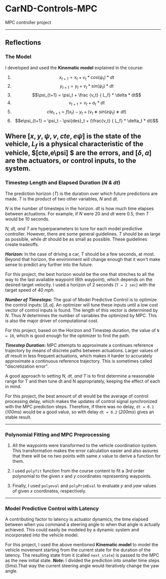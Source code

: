 # CarND-Controls-MPC
MPC controller project

---
## Reflections
### The Model
I developed and used the __Kinematic model__ explained in the course:

1. $$x_{t+1} = x_t + v_t * cos(\psi_t) * dt$$
2. $$y_{t+1} = y_t + v_t * sin(\psi_t) * dt$$
3. $$\psi_{t+1} = \psi_t + \frac {v_t} { L_f} * \delta * dt$$
4. $$v_{t+1} = v_t + a_t * dt$$ 
5. $$cte_{​t+1}​​ = f(x_{t}) − y_{​t}  ​​ +(v_{​t} ​​∗ sin(eψ_{​t}) ∗ dt )$$
6. $$e\psi_{t+1} = \psi_t  - \psi{des}_t  + (\frac{v_t} { L_f} * \delta_t * dt)$$

 Where $[x, y, \psi, v,cte,eψ]$ is the state of the vehicle, ${L_f}$ is a physical characteristic of the vehicle, $[cte,e\psi] $ are the errors, and $[δ,a]$ are the actuators, or control inputs, to the system.
 ---
### Timestep Length and Elapsed Duration (_N & dt_)
The prediction horizon (_T_) is the duration over which future predictions are made. _T_ is the product of two other variables, _N_ and _dt_.

_N_ is the number of timesteps in the horizon. _dt_ is how much time elapses between actuations. For example, if _N_ were 20 and _dt_ were 0.5, then _T_ would be 10 seconds.

_N, dt, and T_ are hyperparameters to tune for each model predictive controller. However, there are some general guidelines. 
_T_ should be as large as possible, while _dt_ should be as small as possible. These guidelines create tradeoffs.

___Horizon:___
In the case of driving a car, _T_ should be a few seconds, at most. Beyond that horizon, the environment will change enough that it won't make sense to predict any further into the future.

For this project, the best horizon would be the one that streches to all the way to the last available waypoint (6th waypoint), which depends on the desired target velocity. I used a horizon of 2 seconds (`T = 2 sec`) with the target speed of _40 mph_.


___Number of Timesteps:___
The goal of Model Predictive Control is to optimize the control inputs: $[δ,a]$. An optimizer will tune these inputs until a low cost vector of control inputs is found. The length of this vector is determined by _N_. Thus _N_ determines the number of variables the optimized by MPC. This is also the major driver of computational cost.

For this project, based on the Horizon and Timestep duration, the value of `N = 10`, which is good enough for the optimizer to find the path.

___Timestep Duration:___
MPC attempts to approximate a continues reference trajectory by means of discrete paths between actuations. Larger values of _dt_ result in less frequent actuations, which makes it harder to accurately approximate a continuous reference trajectory. This is sometimes called "discretization error".

A good approach to setting _N, dt, and T_ is to first determine a reasonable range for T and then tune dt and N appropriately, keeping the effect of each in mind. 

For this project, the best amount of _dt_ would be the average of control processing delay, which makes the updates of control signal synchronized with the MPC prediction steps. Therefore, if there was no delay, `dt = 0.1` (_100ms_) would be a good value, so with delay `dt = 0.2` (_200ms_) gives an stable result.

---
### Polynomial Fitting and MPC Preprocessing

1. All the waypoints were transformed to the vehicle coordination system. This transformation makes the error calculation easier and also assures that there will be no two points with same _x_ value to derive a function for them.

2. I used `polyfit` function from the course content to fit a _3rd_ order polynomial to the given _x_ and _y_ coordinates representing waypoints. 

3. Finally, I used `polyeval` and `polyPrimEval` to evaluate _y_ and _yaw_ values of given _x_ coordinates, respectively.

---
### Model Predictive Control with Latency
A contributing factor to latency is actuator dynamics, the time elapsed between when you command a steering angle to when that angle is actually achieved. This could easily be modeled by a dynamic system and incorporated into the vehicle model.
 
For this project, I used the above mentioned __Kinematic model__ to model the vehicle movement starting from the current state for the duration of the latency. The resulting state from it (called `next_state`) is passed to the MPC as the new initial state.
***Note:***
I divided the prediction into smaller time steps (_5ms_).That way the current steering angle would iteratively change the yaw angle.






















